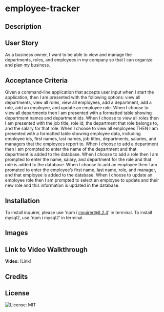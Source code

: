 # employee-tracker

## Description



## User Story

As a business owner, I want to be able to view and manage the departments, roles, and employees in my company so that I can organize and plan my business.

## Acceptance Criteria

Given a command-line application that accepts user input when I start the application, then I am presented with the following options: view all departments, view all roles, view all employees, add a department, add a role, add an employee, and update an employee role. When I choose to view all departments then I am presented with a formatted table showing department names and department ids. When I choose to view all roles then I am presented with the job title, role id, the department that role belongs to, and the salary for that role. When I choose to view all employees
THEN I am presented with a formatted table showing employee data, including employee ids, first names, last names, job titles, departments, salaries, and managers that the employees report to. When I choose to add a department then I am prompted to enter the name of the department and that department is added to the database. When I choose to add a role then I am prompted to enter the name, salary, and department for the role and that role is added to the database. When I choose to add an employee then I am prompted to enter the employee’s first name, last name, role, and manager, and that employee is added to the database. When I choose to update an employee role then I am prompted to select an employee to update and their new role and this information is updated in the database.

## Installation

To install inquirer, please use 'npm i inquirer@8.2.4' in terminal.
To install mysql2, use 'npm i mysql2' in terminal.

## Images



## Link to Video Walkthrough

**Video:** [Link]

## Credits



## License

![License: MIT](https://img.shields.io/badge/License-MIT-yellow.svg)